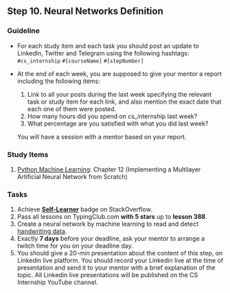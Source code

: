 ## Step 10. Neural Networks Definition

### Guideline

- For each study item and each task you should post an update to LinkedIn, Twitter and Telegram using the following hashtags:
`#cs_internship`
`#[courseName]`
`#[stepNumber]`

- At the end of each week, you are supposed to give your mentor a report including the following items:
  1. Link to all your posts during the last week specifying the relevant task or study item for each link, and also mention the exact date that each one of them were posted.
  2. How many hours did you spend on cs_internship last week?
  3. What percentage are you satisfied with what you did last week?
  
  You will have a session with a mentor based on your report.
  
  
### Study Items

  1. [Python Machine Learning](README.md): Chapter 12 (Implementing a Multilayer Artificial Neural Network from Scratch)


### Tasks

 1. Achieve [**Self-Learner**](https://stackoverflow.com/help/badges/14/self-learner) badge on StackOverflow.
 2. Pass all lessons on TypingClub.com **with 5 stars** up to **lesson 388**.
 3. Create a neural network by machine learning to read and detect [handwriting data](https://archive.ics.uci.edu/dataset/81/pen+based+recognition+of+handwritten+digits).
 4. Exactly **7 days** before your deadline, ask your mentor to arrange a twitch time for you on your deadline day.
 5. You should give a 20-min presentation about the content of this step, on Linkedin live platform. You should record your Linkedin live at the time of presentation and send it to your mentor with a brief explanation of the topic. All Linkedin live presentations will be published on the CS Internship YouTube channel.

